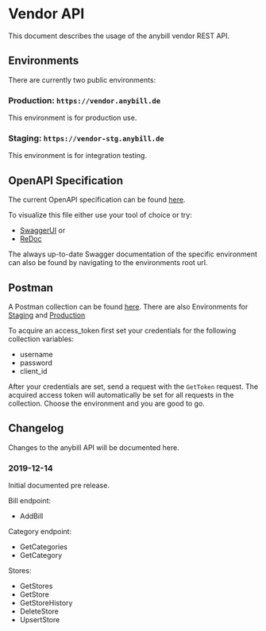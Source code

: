 # Vendor API
This document describes the usage of the anybill vendor REST API.

## Environments
There are currently two public environments:

### Production: `https://vendor.anybill.de`
This environment is for production use.

### Staging: `https://vendor-stg.anybill.de`
This environment is for integration testing.

## OpenAPI Specification
The current OpenAPI specification can be found [here](./specification.json).

To visualize this file either use your tool of choice or try:
- [SwaggerUI](http://editor.swagger.io/?url=https://raw.githubusercontent.com/anybill/documentation/master/specification.json) or
- [ReDoc](https://redocly.github.io/redoc/?url=https://raw.githubusercontent.com/anybill/documentation/master/specification.json)

The always up-to-date Swagger documentation of the specific environment can also be found by navigating to the environments root url.

## Postman
A Postman collection can be found [here](./Postman/Anybill%20Vendor%20Api.postman_collection.json).
There are also Environments for [Staging](./Postman/Environments/Anybill%20VendorApi%20Staging.postman_environment.json) and [Production](./Postman/Environments/Anybill%20VendorApi%20Production.postman_environment.json)

To acquire an access_token first set your credentials for the following collection variables:
- username
- password
- client_id

After your credentials are set, send a request with the `GetToken` request. The acquired access token will automatically be set for all requests in the collection. Choose the environment and you are good to go. 

## Changelog
Changes to the anybill API will be documented here.

### 2019-12-14
Initial documented pre release.

Bill endpoint:
- AddBill

Category endpoint:
- GetCategories
- GetCategory

Stores:
- GetStores
- GetStore
- GetStoreHistory
- DeleteStore
- UpsertStore